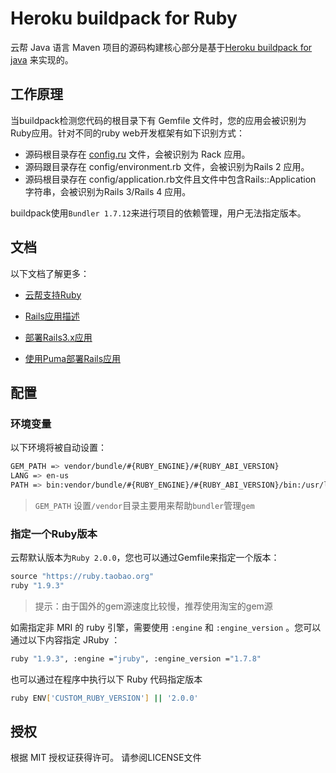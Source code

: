 Heroku buildpack for Ruby
======================

云帮 Java 语言 Maven 项目的源码构建核心部分是基于[Heroku buildpack for java](http://devcenter.heroku.com/articles/buildpack) 来实现的。

## 工作原理

当buildpack检测您代码的根目录下有 Gemfile 文件时，您的应用会被识别为Ruby应用。针对不同的ruby web开发框架有如下识别方式：

- 源码根目录存在 [config.ru](http://config.ru/) 文件，会被识别为 Rack 应用。
- 源码跟目录存在 config/environment.rb 文件，会被识别为Rails 2 应用。
- 源码根目录存在 config/application.rb文件且文件中包含Rails::Application 字符串，会被识别为Rails 3/Rails 4 应用。

buildpack使用`Bundler 1.7.12`来进行项目的依赖管理，用户无法指定版本。

## 文档

以下文档了解更多：

- [云帮支持Ruby](http://www.rainbond.com/docs/stable/user-lang-docs/ruby/lang-ruby-overview.html#part-2ed464e4df97e11f)

- [Rails应用描述](http://www.rainbond.com/docs/stable/user-lang-docs/ruby/rails-framework/lang-ruby-rails-overview.html)

- [部署Rails3.x应用](http://www.rainbond.com/docs/stable/user-lang-docs/ruby/rails-framework/lang-ruby-rails3.x-deploy.html)

- [使用Puma部署Rails应用](http://www.rainbond.com/docs/stable/user-lang-docs/ruby/rails-framework/lang-ruby-rails-puma.html)

## 配置

### 环境变量

以下环境将被自动设置：

```bash
GEM_PATH => vendor/bundle/#{RUBY_ENGINE}/#{RUBY_ABI_VERSION}
LANG => en-us
PATH => bin:vendor/bundle/#{RUBY_ENGINE}/#{RUBY_ABI_VERSION}/bin:/usr/local/bin:/usr/bin:/bin
```

>  `GEM_PATH` 设置`/vendor`目录主要用来帮助`bundler`管理`gem`

### 指定一个Ruby版本

云帮默认版本为`Ruby 2.0.0`，您也可以通过Gemfile来指定一个版本：

```ruby
source "https://ruby.taobao.org" 
ruby "1.9.3"
```

> 提示：由于国外的gem源速度比较慢，推荐使用淘宝的gem源

如需指定非 MRI 的 ruby 引擎，需要使用 `:engine` 和 `:engine_version` 。您可以通过以下内容指定 JRuby ：

```bash
ruby "1.9.3", :engine ="jruby", :engine_version ="1.7.8"
```

也可以通过在程序中执行以下 Ruby 代码指定版本

```bash
ruby ENV['CUSTOM_RUBY_VERSION'] || '2.0.0'
```

## 授权

根据 MIT 授权证获得许可。 请参阅LICENSE文件
